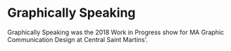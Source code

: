 # Graphically Speaking
Graphically Speaking was the 2018 Work in Progress show for MA Graphic Communication Design at Central Saint Martins’.
